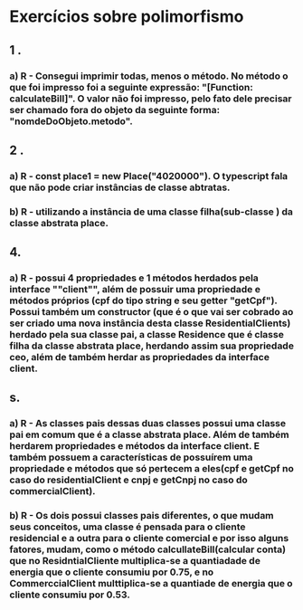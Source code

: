 # Exercícios sobre polimorfismo

## 1 .

### a) R - Consegui imprimir todas, menos o método. No método o que foi impresso foi a seguinte expressão: "[Function: calculateBill]". O valor não foi impresso, pelo fato dele precisar ser chamado fora do objeto da seguinte forma: "nomdeDoObjeto.metodo".

## 2 . 

### a) R - const place1 = new Place("4020000"). O typescript fala que não pode criar instâncias de classe abtratas.

### b) R - utilizando a instância de uma classe filha(sub-classe ) da classe abstrata place.

## 4. 

### a) R - possui 4 propriedades e 1 métodos herdados pela interface ""client"", além de possuir uma propriedade e métodos próprios (cpf do tipo string e seu getter "getCpf"). Possui também um constructor (que é o que vai ser cobrado ao ser criado uma nova instância desta classe ResidentialClients) herdado pela sua classe pai, a classe Residence que é classe filha da classe abstrata place, herdando assim sua propriedade ceo, além de também herdar as propriedades da interface client.

## s. 

### a) R - As classes pais dessas duas classes possui uma classe pai em comum que é a classe abstrata place. Além de também herdarem propriedades e métodos da interface client. E também possuem a características de possuírem uma propriedade e métodos que só pertecem a eles(cpf e getCpf no caso do residentialClient e cnpj e getCnpj no caso do commercialClient).

### b) R - Os dois possui classes pais diferentes, o que mudam seus conceitos, uma classe é pensada para o cliente residencial e a outra para o cliente comercial e por isso alguns fatores, mudam, como o método calcullateBill(calcular conta) que no ResidntialCliente multiplica-se a quantiadade de energia que o cliente consumiu por 0.75, e no CommerccialClient multtiplica-se a quantiade de energia que o cliente consumiu por 0.53.
  